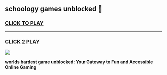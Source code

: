 
## schoology games unblocked 👋
<h3>
<a href="https://premium.freeplayer.one?title=schoology_games_unblocked&ref=13F">CLICK TO PLAY</a></h3>
<hr>

<h3>
<a href="https://premium.freeplayer.one?title=schoology_games_unblocked&ref=13F">CLICK 2 PLAY</a>
  
</h3>

<a href="https://premium.freeplayer.one?title=schoology_games_unblocked&ref=12F/"><img src="https://clearcache.store/games.png"></a>


**worlds hardest game unblocked: Your Gateway to Fun and Accessible Online Gaming**
